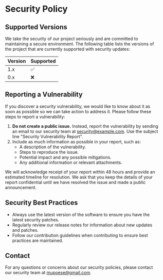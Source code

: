 # Security Policy

## Supported Versions

We take the security of our project seriously and are committed to maintaining a secure environment. The following table lists the versions of the project that are currently supported with security updates:

| Version | Supported          |
| ------- | ------------------ |
| 1.x     | :white_check_mark: |
| 0.x     | :x:                |

## Reporting a Vulnerability

If you discover a security vulnerability, we would like to know about it as soon as possible so we can take action to address it. Please follow these steps to report a vulnerability:

1. **Do not create a public issue.** Instead, report the vulnerability by sending an email to our security team at [security@example.com](mailto:security@example.com). Use the subject line "Security Vulnerability Report".
2. Include as much information as possible in your report, such as:
   - A description of the vulnerability.
   - Steps to reproduce the issue.
   - Potential impact and any possible mitigations.
   - Any additional information or relevant attachments.

We will acknowledge receipt of your report within 48 hours and provide an estimated timeline for resolution. We ask that you keep the details of your report confidential until we have resolved the issue and made a public announcement.

## Security Best Practices

- Always use the latest version of the software to ensure you have the latest security patches.
- Regularly review our release notes for information about new updates and patches.
- Follow our contribution guidelines when contributing to ensure best practices are maintained.

## Contact

For any questions or concerns about our security policies, please contact our security team at [mupoese@gmail.com](mailto:mupoese@gmail.com).

